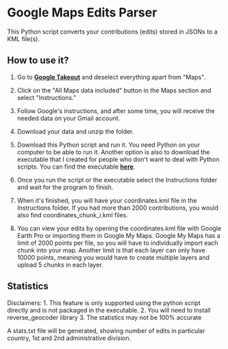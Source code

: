 # Google Maps Edits Parser

This Python script converts your contributions (edits) stored in JSONs to a KML file(s).

## How to use it?

1. Go to **[Google Takeout](https://takeout.google.com/settings/takeout)** and deselect everything apart from "Maps".

2. Click on the "All Maps data included" button in the Maps section and select "Instructions."

3. Follow Google's instructions, and after some time, you will receive the needed data on your Gmail account.

4. Download your data and unzip the folder.

5. Download this Python script and run it. You need Python on your computer to be able to run it. Another option is also to download the executable that I created for people who don't want to deal with Python scripts. You can find the executable **[here](https://github.com/ahlinj/google-maps-edits-parser/releases/tag/v2.1)**.

6. Once you run the script or the executable select the Instructions folder and wait for the program to finish.

7. When it's finished, you will have your coordinates.kml file in the Instructions folder. If you had more than 2000 contributions, you would also find coordinates_chunk_i.kml files.

8. You can view your edits by opening the coordinates.kml file with Google Earth Pro or importing them in Google My Maps. Google My Maps has a limit of 2000 points per file, so you will have to individually import each chunk into your map. Another limit is that each layer can only have 10000 points, meaning you would have to create multiple layers and upload 5 chunks in each layer.

## Statistics

Disclaimers: 
    1. This feature is only supported using the python script directly and is not packaged in the executable.
    2. You will need to install reverse_geocoder library
    3. The statistics may not be 100% accurate

A stats.txt file will be generated, showing number of edits in particular country, 1st and 2nd administrative division.